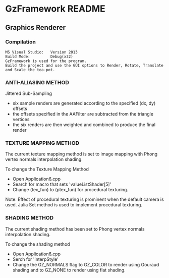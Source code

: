 # GzFramework README
## Graphics Renderer

### Compilation ###
```
MS Visual Studio:	Version 2013
Build Mode: 		Debug(x32)
GzFramework is used for the program.
Build the project and use the GUI options to Render, Rotate, Translate and Scale the tea-pot.
```
### ANTI-ALIASING METHOD ###

Jittered Sub-Sampling
* six sample renders are generated according to the specified (dx, dy) offsets
* the offsets specified in the AAFilter are subtracted from the triangle vertices
* the six renders are then weighted and combined to produce the final render

### TEXTURE MAPPING METHOD ###

The current texture mapping method is set to image mapping with Phong vertex 
normals interpolation shading.

To change the Texture Mapping Method 
* Open Application6.cpp
* Search for macro that sets 'valueListShader[5]'
* Change (tex_fun) to (ptex_fun) for procedural texturing.

Note: Effect of procedural texturing is prominent when the default camera is used.
Julia Set method is used to implement procedural texturing.

### SHADING METHOD ###

The current shading method has been set to Phong vertex normals interpolation 
shading.

To change the shading method
* Open Application6.cpp
* Serch for 'interpStyle'
* Change the GZ_NORMALS flag to GZ_COLOR to render using Gouraud shading and to GZ_NONE to render using flat shading.
